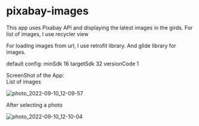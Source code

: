 # pixabay-images

This app uses Pixabay API and displaying the latest images in the girds.
For list of images, I use recycler view

For loading images from url, I use retrofit library.
And glide library for images.

default config:
         minSdk 16
        targetSdk 32
        versionCode 1
        
    
ScreenShot of the App:   
List of images

![photo_2022-09-10_12-09-57](https://user-images.githubusercontent.com/92572078/189472426-f49b6b92-b92a-4ed2-9979-7125a49a1fc5.jpg) 

After selecting a photo

![photo_2022-09-10_12-10-04](https://user-images.githubusercontent.com/92572078/189472448-7267c618-6f06-4166-8d1a-2d3807b39da8.jpg)

